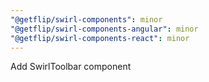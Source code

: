 ```yaml
---
"@getflip/swirl-components": minor
"@getflip/swirl-components-angular": minor
"@getflip/swirl-components-react": minor
---
```


Add SwirlToolbar component
